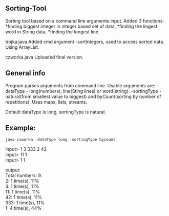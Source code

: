 ## Sorting-Tool

Sorting tool based on a command line arguments input. Added 3 functions:
*finding biggest integer in integer based set of data,
*finding the lingest word in String data,
*finding the longest line.

trojka.java Added cmd argument -sortIntegers, used to access sorted data. Using ArrayList.

czworka.java Uploaded final version. 

## General info
Program parses arguments from command line. Usable arguments are:
-dataType - long(numbers), line(Sting lines) or word(string).
-sortingType - natural(from smallest value to biggest) and byCount(sorting by number of repetitions).
Uses maps, lists, streams.

Default dataType is long, sortingType is natural.


## Example:
`java czworka -dataType long -sortingType bycount`

input> 1 3 333 2 42  
input> 11 1  
input> 1           1  

output:  
Total numbers: 9.  
2: 1 time(s), 11%  
3: 1 time(s), 11%  
11: 1 time(s), 11%  
42: 1 time(s), 11%  
333: 1 time(s), 11%  
1: 4 time(s), 44%  
